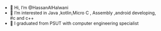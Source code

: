 - 👋 Hi, I’m @HassanAlHalwani
- 👀 I’m interested in Java ,kotlin,Micro C , Assembly ,android developing, #c and c++
- 🌱 I graduated from PSUT with computer engineering specialist 
